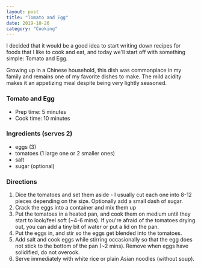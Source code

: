 ```yaml
---
layout: post
title: "Tomato and Egg"
date: 2019-10-26
category: "Cooking"
---
```


I decided that it would be a good idea to start writing down recipes for foods that I like to cook and eat, and today we'll start off with something simple: Tomato and Egg. 

Growing up in a Chinese household, this dish was commonplace in my family and remains one of my favorite dishes to make. The mild acidity makes it an appetizing meal despite being very lightly seasoned.

### Tomato and Egg
- Prep time: 5 minutes
- Cook time: 10 minutes

### Ingredients (serves 2)
- eggs (3)
- tomatoes (1 large one or 2 smaller ones)
- salt
- sugar (optional)

### Directions
1. Dice the tomatoes and set them aside - I usually cut each one into 8-12 pieces depending on the size. Optionally add a small dash of sugar.
2. Crack the eggs into a container and mix them up
3. Put the tomatoes in a heated pan, and cook them on medium until they start to look/feel soft (~4-6 mins). If you're afraid of the tomatoes drying out, you can add a tiny bit of water or put a lid on the pan.
4. Put the eggs in, and stir so the eggs get blended into the tomatoes.
5. Add salt and cook eggs while stirring occasionally so that the egg does not stick to the bottom of the pan (~2 mins). Remove when eggs have solidified, do not overook.
6. Serve immediately with white rice or plain Asian noodles (without soup).


